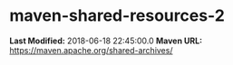 # maven-shared-resources-2

**Last Modified:** 2018-06-18 22:45:00.0
**Maven URL:** https://maven.apache.org/shared-archives/
